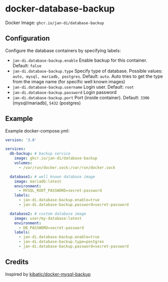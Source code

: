 # docker-database-backup

Docker Image: `ghcr.io/jan-di/database-backup`

## Configuration

Configure the database containers by specifying labels:

- `jan-di.database-backup.enable` Enable backup for this container. Default: `false`
- `jan-di.database-backup.type` Specify type of database. Possible values: `auto, mysql, mariadb, postgres`. Default: `auto`. Auto tries to get the type from the image name (for specific well known images)
- `jan-di.database-backup.username` Login user. Default: `root`
- `jan-di.database-backup.password` Login password
- `jan-di.database-backup.port` Port (inside container). Default: `3306` (mysql/mariadb), `5432` (postgres)

## Example

Example docker-compose.yml:

```yml
version: '3.8'

services:
  db-backup: # backup service
    image: ghcr.io/jan-di/database-backup
    volumes:
      - /var/run/docker.sock:/var/run/docker.sock

  database1: # well known database image
    image: mariadb:latest
    environment:
      - MYSQL_ROOT_PASSWORD=secret-password
    labels:
      - jan-di.database-backup.enable=true
      - jan-di.database-backup.password=secret-password

  database2: # custom database image
    image: user/my-database:latest
    environment:
      - DB_PASSWORD=secret-password
    labels:
      - jan-di.database-backup.enable=true
      - jan-di.database-backup.type=postgres
      - jan-di.database-backup.password=secret-password

```

## Credits

Inspired by [kibatic/docker-mysql-backup](https://github.com/kibatic/docker-mysql-backup)